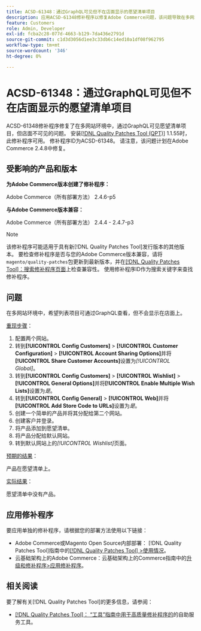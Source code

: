 ```yaml
---
title: ACSD-61348：通过GraphQL可见但不在店面显示的愿望清单项目
description: 应用ACSD-61348修补程序以修复Adobe Commerce问题，该问题导致在多网站环境中，希望列表项目通过GraphQL可见，但在店面中不可见。
feature: Customers
role: Admin, Developer
exl-id: fcba2c28-077d-4663-b129-7da436e2791d
source-git-commit: c1d3d3056d1ee3c33db6c14ed10a1df08f962795
workflow-type: tm+mt
source-wordcount: '346'
ht-degree: 0%

---
```


# ACSD-61348：通过GraphQL可见但不在店面显示的愿望清单项目

ACSD-61348修补程序修复了在多网站环境中，通过GraphQL可见愿望清单项目，但店面不可见的问题。 安装[[!DNL Quality Patches Tool (QPT)]](/help/tools/quality-patches-tool/quality-patches-tool-to-self-serve-quality-patches.md) 1.1.55时，此修补程序可用。 修补程序ID为ACSD-61348。 请注意，该问题计划在Adobe Commerce 2.4.8中修复。

## 受影响的产品和版本

**为Adobe Commerce版本创建了修补程序：**

Adobe Commerce（所有部署方法） 2.4.6-p5

**与Adobe Commerce版本兼容：**

Adobe Commerce（所有部署方法） 2.4.4 - 2.4.7-p3

>[!NOTE]
>
>该修补程序可能适用于具有新[!DNL Quality Patches Tool]发行版本的其他版本。 要检查修补程序是否与您的Adobe Commerce版本兼容，请将`magento/quality-patches`包更新到最新版本，并在[[!DNL Quality Patches Tool]：搜索修补程序页面](https://experienceleague.adobe.com/tools/commerce-quality-patches/index.html)上检查兼容性。 使用修补程序ID作为搜索关键字来查找修补程序。

## 问题

在多网站环境中，希望列表项目可通过GraphQL查看，但不会显示在店面上。

<u>重现步骤</u>：

1. 配置两个网站。
1. 转到&#x200B;**[!UICONTROL Config Customers]** > **[!UICONTROL Customer Configuration]** > **[!UICONTROL Account Sharing Options]**&#x200B;并将&#x200B;**[!UICONTROL Share Customer Accounts]**&#x200B;设置为&#x200B;*[!UICONTROL Global]*。
1. 转到&#x200B;**[!UICONTROL Config Customers]** > **[!UICONTROL Wishlist]** > **[!UICONTROL General Options]**&#x200B;并将&#x200B;**[!UICONTROL Enable Multiple Wish Lists]**&#x200B;设置为&#x200B;*是*。
1. 转到&#x200B;**[!UICONTROL Config General]** > **[!UICONTROL Web]**&#x200B;并将&#x200B;**[!UICONTROL Add Store Code to URLs]**&#x200B;设置为&#x200B;*是*。
1. 创建一个简单的产品并将其分配给第二个网站。
1. 创建客户并登录。
1. 将产品添加到愿望清单。
1. 将产品分配给默认网站。
1. 转到默认网站上的&#x200B;*[!UICONTROL Wishlist]*&#x200B;页面。

<u>预期的结果</u>：

产品在愿望清单上。

<u>实际结果</u>：

愿望清单中没有产品。

## 应用修补程序

要应用单独的修补程序，请根据您的部署方法使用以下链接：

* Adobe Commerce或Magento Open Source内部部署： [!DNL Quality Patches Tool]指南中的[[!DNL Quality Patches Tool] >使用情况](/help/tools/quality-patches-tool/usage.md)。
* 云基础架构上的Adobe Commerce：云基础架构上的Commerce指南中的[升级和修补程序>应用修补程序](https://experienceleague.adobe.com/docs/commerce-cloud-service/user-guide/develop/upgrade/apply-patches.html)。

## 相关阅读

要了解有关[!DNL Quality Patches Tool]的更多信息，请参阅：

* [[!DNL Quality Patches Tool]： “工具”指南中用于高质量修补程序的](/help/tools/quality-patches-tool/quality-patches-tool-to-self-serve-quality-patches.md)的自助服务工具。
